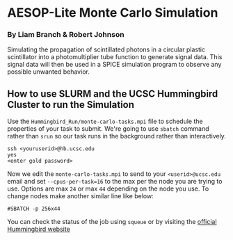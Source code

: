 # AESOP-Lite Monte Carlo Simulation
### By Liam Branch & Robert Johnson
Simulating the propagation of scintillated photons in a circular plastic scintillator into a photomultiplier tube function to generate signal data. This signal data will then be used in a SPICE simulation program to observe any possible unwanted behavior.

## How to use SLURM and the UCSC Hummingbird Cluster to run the Simulation
Use the `Hummingbird_Run/monte-carlo-tasks.mpi` file to schedule the properties of your task to submit. We're going to use `sbatch` command rather than `srun` so our task runs in the background rather than interactively. 
```
ssh <youruserid>@hb.ucsc.edu
yes
<enter gold password>
```
Now we edit the `monte-carlo-tasks.mpi` to send to your `<userid>@ucsc.edu` email and set `--cpus-per-task=16` to the max per the node you are trying to use. Options are max `24` or max `44` depending on the node you use. To change nodes make another similar line like below:
```
#SBATCH -p 256x44
```


You can check the status of the job using `squeue` or by visiting the [official Hummingbird website](https://hummingbird.ucsc.edu/current-usage/)